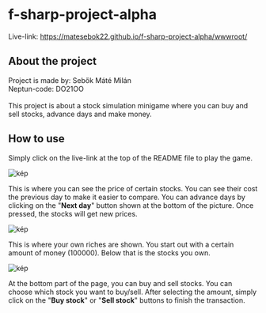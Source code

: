 # f-sharp-project-alpha

Live-link: https://matesebok22.github.io/f-sharp-project-alpha/wwwroot/

## About the project

Project is made by: Sebők Máté Milán
<br/>
Neptun-code: DO21OO
<br/><br/>
This project is about a stock simulation minigame where you can buy and sell stocks, advance days and make money.

## How to use

Simply click on the live-link at the top of the README file to play the game.
<br/>

![kép](https://github.com/user-attachments/assets/275617fc-a257-4f52-812c-4cf458db0912)

This is where you can see the price of certain stocks. You can see their cost the previous day to make it easier to compare.
You can advance days by clicking on the "**Next day**" button shown at the bottom of the picture. Once pressed, the stocks will get new prices.
<br/>

![kép](https://github.com/user-attachments/assets/d9c4f4e2-a7ab-4c57-a34a-6aed1f683f62)

This is where your own riches are shown. You start out with a certain amount of money (100000).
Below that is the stocks you own.
<br/>

![kép](https://github.com/user-attachments/assets/c108c438-9f6d-4669-833b-b56300826de2)

At the bottom part of the page, you can buy and sell stocks.
You can choose which stock you want to buy/sell. After selecting the amount, simply click on the "**Buy stock**" or "**Sell stock**" buttons to finish the transaction.
